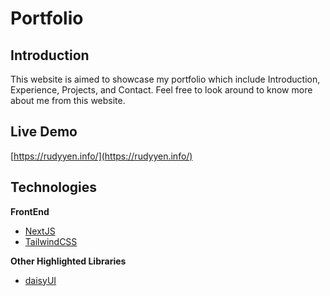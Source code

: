 # Portfolio
## Introduction
This website is aimed to showcase my portfolio which include Introduction, Experience, Projects, and Contact. Feel free to look around to know more about me from this website.

## Live Demo
[https://rudyyen.info/](https://rudyyen.info/)
## Technologies
**FrontEnd**
* [NextJS](https://nextjs.org/)
* [TailwindCSS](https://tailwindcss.com/)

**Other Highlighted Libraries**
* [daisyUI](https://daisyui.com/)